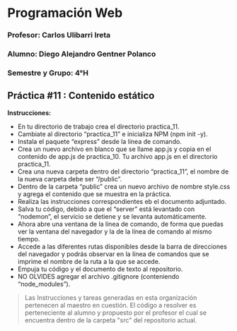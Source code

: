 # Programación Web



### Profesor: Carlos Ulibarri Ireta

### Alumno: Diego Alejandro Gentner Polanco

### Semestre y Grupo: 4°H



## Práctica #11 : Contenido estático

**Instrucciones:**

- En tu directorio de trabajo crea el directorio practica_11.
- Cambiate al directorio “practica_11” e inicializa NPM (npm init -y).
- Instala el paquete “express” desde la línea de comando.
- Crea un nuevo archivo en blanco que se llame app.js y copia en el contenido de app.js de practica_10. Tu archivo app.js en el directorio practica_11.
- Crea una nueva carpeta dentro del directorio “practica_11”, el nombre de la nueva carpeta debe ser “/public”.
- Dentro de la carpeta “public” crea un nuevo archivo de nombre style.css y agrega el contenido que se muestra en la práctica.
- Realiza las instrucciones correspondientes eb el documento adjuntado.
- Salva tu código, debido a que el “server” está levantado con “nodemon”, el servicio se detiene y se levanta automáticamente.
- Ahora abre una ventana de la línea de comando, de forma que puedas ver la ventana del navegador y la de la línea de comando al mismo tiempo.
- Accede a las diferentes rutas disponibles desde la barra de direcciones del navegador y podrás observar en la línea de comandos que se imprime el nombre de la ruta a la que se accede.
- Empuja tu código y el documento de texto al repositorio.
- NO OLVIDES agregar el archivo .gitignore (conteniendo “node_modules”).

> Las Instrucciones y tareas generadas en esta organización pertenecen al maestro en cuestión. El código a resolver es perteneciente al alumno y propuesto por el profesor el cual se encuentra dentro de la carpeta "src" del repositorio actual.